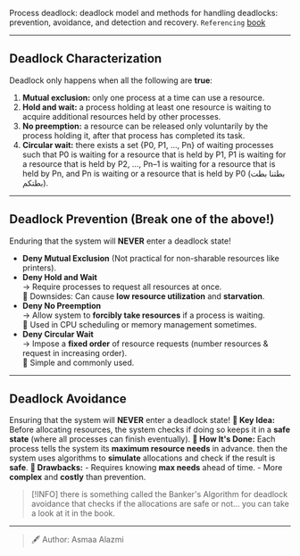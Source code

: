 Process deadlock: deadlock model and methods for handling deadlocks: prevention, avoidance, and detection and recovery.
`Referencing` [book](<obsidian://open?vault=Kuwait-University-Computer-Engineering-Masters-Prep-2025&file=books%2F5%20-%20Operating%20Systems%2FAbraham%20Silberschatz%2C%20Greg%20Gagne%2C%20Peter%20B.%20Galvin%20-%20Operating%20System%20Concepts-Wiley%20(2018).pdf>)

---

## Deadlock Characterization

Deadlock only happens when all the following are **true**:

1. **Mutual exclusion:** only one process at a time can use a resource.
2. **Hold and wait:** a process holding at least one resource is waiting to acquire additional resources held by other processes.
3. **No preemption:** a resource can be released only voluntarily by the process holding it, after that process has completed its task.
4. **Circular wait:** there exists a set {P0, P1, …, Pn} of waiting processes such that P0 is waiting for a resource that is held by P1, P1 is waiting for a resource that is held by P2, …, Pn–1 is waiting for a resource that is held by Pn, and Pn is waiting or a resource that is held by P0 (بطتنا بطت بطتكم).

---

## Deadlock Prevention (Break one of the above!)

Enduring that the system will **NEVER** enter a deadlock state!

- **Deny Mutual Exclusion** (Not practical for non-sharable resources like printers).
- **Deny Hold and Wait**  
   → Require processes to request all resources at once.  
   🔸 Downsides: Can cause **low resource utilization** and **starvation**.
- **Deny No Preemption**  
   → Allow system to **forcibly take resources** if a process is waiting.  
   🔸 Used in CPU scheduling or memory management sometimes.
- **Deny Circular Wait**  
   → Impose a **fixed order** of resource requests (number resources & request in increasing order).  
   🔸 Simple and commonly used.

---

## Deadlock Avoidance

Ensuring that the system will **NEVER** enter a deadlock state!
**🎯 Key Idea:**
Before allocating resources, the system checks if doing so keeps it in a **safe state** (where all processes can finish eventually).
**🧠 How It's Done:**
Each process tells the system its **maximum resource needs** in advance. then the system uses algorithms to **simulate** allocations and check if the result is **safe**.
**📌 Drawbacks:** - Requires knowing **max needs** ahead of time. - More **complex** and **costly** than prevention.

> [!INFO] there is something called the Banker's Algorithm for deadlock avoidance that checks if the allocations are safe or not... you can take a look at it in the book.

---

> 🖋️ Author: Asmaa Alazmi
